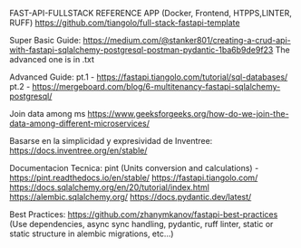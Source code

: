 FAST-API-FULLSTACK REFERENCE APP (Docker, Frontend, HTPPS,LINTER, RUFF)
https://github.com/tiangolo/full-stack-fastapi-template


Super Basic Guide:
https://medium.com/@stanker801/creating-a-crud-api-with-fastapi-sqlalchemy-postgresql-postman-pydantic-1ba6b9de9f23
The advanced one is in .txt

Advanced Guide:
pt.1 - https://fastapi.tiangolo.com/tutorial/sql-databases/
pt.2 - https://mergeboard.com/blog/6-multitenancy-fastapi-sqlalchemy-postgresql/

Join data among ms
https://www.geeksforgeeks.org/how-do-we-join-the-data-among-different-microservices/


Basarse en la simplicidad y expresividad de Inventree:
https://docs.inventree.org/en/stable/

Documentacion Tecnica:
pint (Units conversion and calculations) - https://pint.readthedocs.io/en/stable/
https://fastapi.tiangolo.com/
https://docs.sqlalchemy.org/en/20/tutorial/index.html
https://alembic.sqlalchemy.org/
https://docs.pydantic.dev/latest/

Best Practices:
https://github.com/zhanymkanov/fastapi-best-practices
(Use dependencies, async sync handling, pydantic, ruff linter, static or static structure in alembic migrations, etc...)